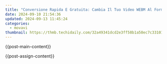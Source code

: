 ```yaml
---
title: "Conversione Rapida E Gratuita: Cambia Il Tuo Video WEBM Al Formato ➡️ 3GP Utilizzando L'applicazione Online Di Movavi"
date: 2024-09-10 21:54:36
updated: 2024-09-13 11:45:24
categories:
  - movavi
thumbnail: https://thmb.techidaily.com/32a49341dcd2e3ff58b1a58ec7c331011d71244cd7c801847e191382a9daca3a.jpg
---
```


{{post-main-content}}

<ins class="adsbygoogle"
     style="display:block"
     data-ad-format="autorelaxed"
     data-ad-client="ca-pub-7571918770474297"
     data-ad-slot="1223367746"></ins>

{{post-assign-content}}

<ins class="adsbygoogle"
     style="display:block"
     data-ad-client="ca-pub-7571918770474297"
     data-ad-slot="8358498916"
     data-ad-format="auto"
     data-full-width-responsive="true"></ins>
